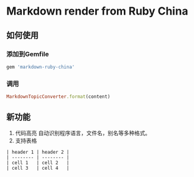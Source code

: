 Markdown render from Ruby China
============================

## 如何使用
### 添加到Gemfile
```ruby
gem 'markdown-ruby-china'
```

### 调用
```ruby
MarkdownTopicConverter.format(content)
```

## 新功能
1.	代码高亮 自动识别程序语言，文件名，别名等多种格式。
2.	支持表格

```
| header 1 | header 2 |
| -------- | -------- |
| cell 1   | cell 2   |
| cell 3   | cell 4   |
```
